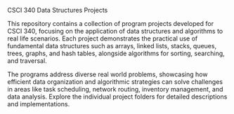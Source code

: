 CSCI 340 Data Structures Projects

This repository contains a collection of program projects developed for CSCI 340, focusing on the application of data structures and algorithms to real life scenarios. Each project demonstrates the practical use of fundamental data structures such as arrays, linked lists, stacks, queues, trees, graphs, and hash tables, alongside algorithms for sorting, searching, and traversal.

The programs address diverse real world problems, showcasing how efficient data organization and algorithmic strategies can solve challenges in areas like task scheduling, network routing, inventory management, and data analysis. Explore the individual project folders for detailed descriptions and implementations.
